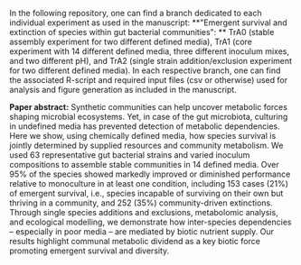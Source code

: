 In the following repository, one can find a branch dedicated to each individual experiment as used in the manuscript: **"Emergent survival and extinction of species within gut bacterial communities": **
TrA0 (stable assembly experiment for two different defined media), 
TrA1 (core experiment with 14 different defined media, three different inoculum mixes, and two different pH), and 
TrA2 (single strain addition/exclusion experiment for two different defined media).
In each respective branch, one can find the associated R-script and required input files (csv or otherwise) used for analysis and figure generation as included in the manuscript.

**Paper abstract:**
Synthetic communities can help uncover metabolic forces shaping microbial ecosystems. Yet, in case of the gut microbiota, culturing in undefined media has prevented detection of metabolic dependencies. Here we show, using chemically defined media, how species survival is jointly determined by supplied resources and community metabolism. We used 63 representative gut bacterial strains and varied inoculum compositions to assemble stable communities in 14 defined media. Over 95% of the species showed markedly improved or diminished performance relative to monoculture in at least one condition, including 153 cases (21%) of emergent survival, i.e., species incapable of surviving on their own but thriving in a community, and 252 (35%) community-driven extinctions. Through single species additions and exclusions, metabolomic analysis, and ecological modelling, we demonstrate how inter-species dependencies – especially in poor media – are mediated by biotic nutrient supply. Our results highlight communal metabolic dividend as a key biotic force promoting emergent survival and diversity.
